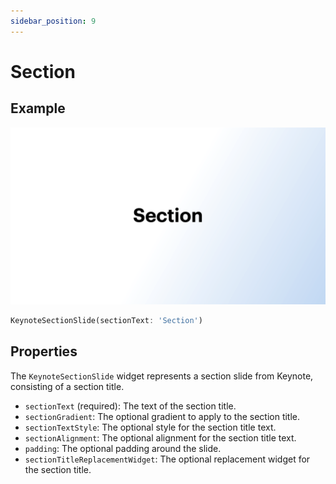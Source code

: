 ```yaml
---
sidebar_position: 9
---
```


# Section

## Example

![Blank slide](./img/section.png)

```dart
KeynoteSectionSlide(sectionText: 'Section')
```

## Properties

The `KeynoteSectionSlide` widget represents a section slide from Keynote, consisting of a section title.

- `sectionText` (required): The text of the section title.
- `sectionGradient`: The optional gradient to apply to the section title.
- `sectionTextStyle`: The optional style for the section title text.
- `sectionAlignment`: The optional alignment for the section title text.
- `padding`: The optional padding around the slide.
- `sectionTitleReplacementWidget`: The optional replacement widget for the section title.
